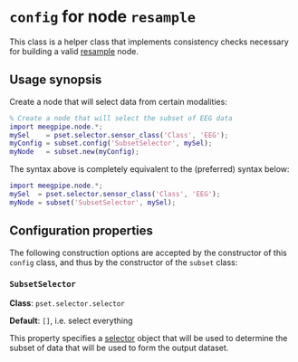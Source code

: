 `config` for node `resample`
=====

This class is a helper class that implements consistency checks
necessary for building a valid [resample][resample] node.

[resample]: ./README.md


## Usage synopsis

Create a node that will select data from certain modalities:

````matlab
% Create a node that will select the subset of EEG data
import meegpipe.node.*;
mySel    = pset.selector.sensor_class('Class', 'EEG');
myConfig = subset.config('SubsetSelector', mySel);
myNode   = subset.new(myConfig);
````

The syntax above is completely equivalent to the (preferred) syntax below:

````matlab
import meegpipe.node.*;
mySel  = pset.selector.sensor_class('Class', 'EEG');
myNode = subset('SubsetSelector', mySel);
````


## Configuration properties

The following construction options are accepted by the constructor of
this `config` class, and thus by the constructor of the `subset`
class:


### `SubsetSelector`

__Class__: `pset.selector.selector`

__Default__: `[]`, i.e. select everything

This property specifies a [selector][selector] object that will be used to 
determine the subset of data that will be used to form the output dataset.

[selector]: http://github.com/germangh/matlab_pset/tree/master/+pset/+selector/README.md

